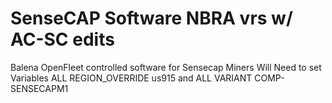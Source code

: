 # SenseCAP Software NBRA vrs w/ AC-SC edits
Balena OpenFleet controlled software for Sensecap Miners
Will Need to set Variables ALL REGION_OVERRIDE us915 and ALL VARIANT COMP-SENSECAPM1
